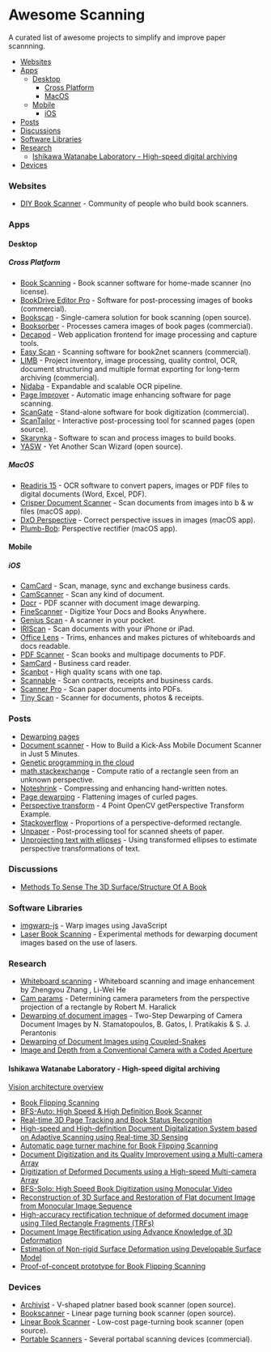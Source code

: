 # Awesome Scanning

A curated list of awesome projects to simplify and improve paper scannning.

+ [Websites](#websites)
+ [Apps](#apps)
  - [Desktop](#desktop)
    * [Cross Platform](#cross-platform)
    * [MacOS](#macos)
  - [Mobile](#mobile)
    * [iOS](#ios)
+ [Posts](#posts)
+ [Discussions](#discussions)
+ [Software Libraries](#software-libraries)
+ [Research](#research)
  - [Ishikawa Watanabe Laboratory - High-speed digital archiving](#ishikawa-watanabe-laboratory---high-speed-digital-archiving)
+ [Devices](#devices)


### Websites

- [DIY Book Scanner] - Community of people who build book scanners.

[DIY Book Scanner]: https://diybookscanner.org


### Apps

#### Desktop

##### Cross Platform

- [Book Scanning] - Book scanner software for home-made scanner (no license).
- [BookDrive Editor Pro] -
  Software for post-processing images of books (commercial).
- [Bookscan] - Single-camera solution for book scanning (open source).
- [Booksorber] - Processes camera images of book pages (commercial).
- [Decapod] - Web application frontend for image processing and capture tools.
- [Easy Scan] - Scanning software for book2net scanners (commercial).
- [LIMB] -
  Project inventory, image processing, quality control, OCR,
  document structuring and multiple format exporting
  for long-term archiving (commercial).
- [Nidaba] - Expandable and scalable OCR pipeline.
- [Page Improver] - Automatic image enhancing software for page scanning.
- [ScanGate] - Stand-alone software for book digitization (commercial).
- [ScanTailor] -
  Interactive post-processing tool for scanned pages (open source).
- [Skarynka] - Software to scan and process images to build books.
- [YASW] - Yet Another Scan Wizard (open source).

[BookDrive Editor Pro]: http://atiz.com/bookdrive-editor-pro
[Bookscan]: https://github.com/publicus/bookscan
[Booksorber]: http://booksorber.com
[Easy Scan]: http://book2net.net/en/products/digitization-software
[LIMB]: http://i2s-digibook.com/products/enrich/limb-digitizing-workflow
[Nidaba]: https://github.com/openphilology/nidaba
[Page Improver]: http://4digitalbooks.com/_soft_imaget.html
[ScanGate]: http://treventus.com/scangate.html
[ScanTailor]: http://scantailor.org
[Skarynka]: https://github.com/alex73/Skarynka
[YASW]: https://sourceforge.net/projects/yascanw
[Decapod]: https://github.com/Decapod/decapod
[Book Scanning]: https://github.com/Canta/book-scanning


##### MacOS

- [Readiris 15] - OCR software to convert papers, images or PDF files to digital documents (Word, Excel, PDF).
- [Crisper Document Scanner] - Scan documents from images into b \& w files (macOS app).
- [DxO Perspective] - Correct perspective issues in images (macOS app).
- [Plumb-Bob]: Perspective rectifier (macOS app).

[Crisper Document Scanner]: https://itunes.apple.com/app/id1170499100
[DxO Perspective]: http://dxo.com/us/photography/dxo-perspective
[Plumb-Bob]: http://fitplot.it/plumb-bob
[Readiris 15]: https://itunes.apple.com/us/app/readiris-15/id1070209434


#### Mobile

##### iOS

- [CamCard] - Scan, manage, sync and exchange business cards.
- [CamScanner] - Scan any kind of document.
- [Docr] - PDF scanner with document image dewarping.
- [FineScanner] - Digitize Your Docs and Books Anywhere.
- [Genius Scan] - A scanner in your pocket.
- [IRIScan] - Scan documents with your iPhone or iPad.
- [Office Lens] -
  Trims, enhances and makes pictures of whiteboards and docs readable.
- [PDF Scanner] - Scan books and multipage documents to PDF.
- [SamCard] - Business card reader.
- [Scanbot] - High quality scans with one tap.
- [Scannable] - Scan contracts, receipts and business cards.
- [Scanner Pro] - Scan paper documents into PDFs.
- [Tiny Scan] - Scanner for documents, photos & receipts.

[CamCard]: https://camcard.com
[CamScanner]: https://camscanner.com
[Docr]: https://itunes.apple.com/app/id1112445201
[FineScanner]: http://finescanner.com
[IRIScan]: http://irislink.com/EN-ROW/c1102/IRIScan-iOS---OCR-App-for-iOS.aspx
[PDF Scanner]: https://itunes.apple.com/app/id784454179
[SamCard]: http://samcard.net
[Scanbot]: https://scanbot.io
[Scannable]: https://evernote.com/products/scannable
[Scanner Pro]: https://readdle.com/products/scannerpro
[Tiny Scan]: http://www.appxy.com/tinyscan/
[Office Lens]: https://microsoft.com/en-us/store/p/office-lens/9wzdncrfj3t8
[Genius Scan]: https://thegrizzlylabs.com/genius-scan


### Posts

- [Dewarping pages]
- [Document scanner] -
  How to Build a Kick-Ass Mobile Document Scanner in Just 5 Minutes.
- [Genetic programming in the cloud]
- [math.stackexchange] -
  Compute ratio of a rectangle seen from an unknown perspective.
- [Noteshrink] - Compressing and enhancing hand-written notes.
- [Page dewarping] - Flattening images of curled pages.
- [Perspective transform] - 4 Point OpenCV getPerspective Transform Example.
- [Stackoverflow] - Proportions of a perspective-deformed rectangle.
- [Unpaper] - Post-processing tool for scanned sheets of paper.
- [Unprojecting text with ellipses] -
  Using transformed ellipses to estimate perspective transformations of text.

[Dewarping pages]: http://halfbakedmaker.org/blog/366
[Document scanner]: http://pyimagesearch.com/2014/09/01/build-kick-ass-mobile-document-scanner-just-5-minutes
[Genetic programming in the cloud]: http://halfbakedmaker.org/blog/382
[math.stackexchange]: http://math.stackexchange.com/questions/1339924/compute-ratio-of-a-rectangle-seen-from-an-unknown-perspective
[Noteshrink]: https://mzucker.github.io/2016/09/20/noteshrink.html
[Page dewarping]: https://mzucker.github.io/2016/08/15/page-dewarping.html
[Perspective transform]: http://pyimagesearch.com/2014/08/25/4-point-opencv-getperspective-transform-example
[Stackoverflow]: http://stackoverflow.com/questions/1194352/proportions-of-a-perspective-deformed-rectangle
[Unpaper]: https://github.com/Flameeyes/unpaper
[Unprojecting text with ellipses]: https://mzucker.github.io/2016/10/11/unprojecting-text-with-ellipses.html


### Discussions

- [Methods To Sense The 3D Surface/Structure Of A Book](
    https://diybookscanner.org/forum/viewtopic.php?f=17&t=788)


### Software Libraries

- [imgwarp-js] - Warp images using JavaScript
- [Laser Book Scanning] -
Experimental methods for dewarping document images based on the use of lasers.

[imgwarp-js]: https://github.com/cxcxcxcx/imgwarp-js
[Laser Book Scanning]: https://github.com/duerig/laser-dewarp


### Research

- [Whiteboard scanning] -
  Whiteboard scanning and image enhancement by Zhengyou Zhang , Li-Wei He
- [Cam params] -
  Determining camera parameters from the perspective projection of a rectangle
  by Robert M. Haralick
- [Dewarping of document images] -
  Two-Step Dewarping of Camera Document Images
  by N. Stamatopoulos, B. Gatos, I. Pratikakis & S. J. Perantonis
- [Dewarping of Document Images using Coupled-Snakes]
- [Image and Depth from a Conventional Camera with a Coded Aperture]

[Whiteboard scanning]: http://research.microsoft.com/en-us/um/people/zhang/papers/tr03-39.pdf
[Cam params]: http://portal.acm.org/citation.cfm?id=87146
[Dewarping of document images]: http://users.iit.demokritos.gr/~bgat/3337a209.pdf
[Dewarping of Document Images using Coupled-Snakes]:
https://pdfs.semanticscholar.org/3865/964b607a1ecfb0979b0fb30c5aec4a2cfcf2.pdf
[Image and Depth from a Conventional Camera with a Coded Aperture]:
  http://groups.csail.mit.edu/graphics/CodedAperture


#### Ishikawa Watanabe Laboratory - High-speed digital archiving

[Vision architecture overview]

- [Book Flipping Scanning]
- [BFS-Auto: High Speed & High Definition Book Scanner]
- [Real-time 3D Page Tracking and Book Status Recognition]
- [High-speed and High-definition Document Digitalization System based on Adaptive Scanning using Real-time 3D Sensing]
- [Automatic page turner machine for Book Flipping Scanning]
- [Document Digitization and its Quality Improvement using a Multi-camera Array]
- [Digitization of Deformed Documents using a High-speed Multi-camera Array]
- [BFS-Solo: High Speed Book Digitization using Monocular Video]
- [Reconstruction of 3D Surface and Restoration of Flat document Image from Monocular Image Sequence]
- [High-accuracy rectification technique of deformed document image using Tiled Rectangle Fragments (TRFs)]
- [Document Image Rectification using Advance Knowledge of 3D Deformation]
- [Estimation of Non-rigid Surface Deformation using Developable Surface Model]
- [Proof-of-concept prototype for Book Flipping Scanning]

[Automatic page turner machine for Book Flipping Scanning]: http://ishikawa-vision.org/vision/BFSflipper/index-e.html
[BFS-Auto: High Speed & High Definition Book Scanner]: http://ishikawa-vision.org/vision/BFS-Auto/index-e.html
[BFS-Solo: High Speed Book Digitization using Monocular Video]: http://ishikawa-vision.org/vision/BFS-Solo/index-e.html
[Book Flipping Scanning]: http://ishikawa-vision.org/vision/BFS/index-e.html
[Digitization of Deformed Documents using a High-speed Multi-camera Array]: http://ishikawa-vision.org/vision/MultiBFS/index-e.html
[Document Digitization and its Quality Improvement using a Multi-camera Array]:  http://ishikawa-vision.org/vision/MultiBFS_boundary/index-e.html
[Document Image Rectification using Advance Knowledge of 3D Deformation]: http://ishikawa-vision.org/vision/BFS_learn/index-e.html
[Estimation of Non-rigid Surface Deformation using Developable Surface Model]: http://ishikawa-vision.org/vision/developable/index-e.html
[High-accuracy rectification technique of deformed document image using Tiled Rectangle Fragments (TRFs)]: http://ishikawa-vision.org/vision/TRF/index-e.html
[High-speed and High-definition Document Digitalization System based on Adaptive Scanning using Real-time 3D Sensing]: http://ishikawa-vision.org/vision/HybridBFS/index-e.html
[Proof-of-concept prototype for Book Flipping Scanning]: http://ishikawa-vision.org/vision/BookFlipScan/index-e.html
[Real-time 3D Page Tracking and Book Status Recognition]: http://ishikawa-vision.org/vision/BFSPageTracking/index-e.html
[Reconstruction of 3D Surface and Restoration of Flat document Image from Monocular Image Sequence]: http://ishikawa-vision.org/vision/MonoBFS/index-e.html
[Vision architecture overview]: http://ishikawa-vision.org/vision/index-e.html


### Devices

- [Archivist] - V-shaped platner based book scanner (open source).
- [Bookscanner] - Linear page turning book scanner (open source).
- [Linear Book Scanner] - Low-cost page-turning book scanner (open source).
- [Portable Scanners] - Several portabal scanning devices (commercial).

[Archivist]: http://diybookscanner.org/archivist
[Bookscanner]: https://bookscanner.de
[Linear Book Scanner]: https://linearbookscanner.org
[Portable Scanners]: http://irislink.com/EN-ROW/c1080/IRIScan---Portable-scanners---Discover-our-range.aspx

